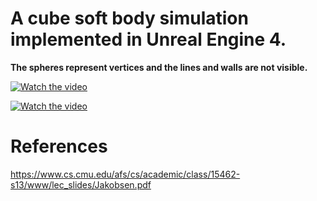 # A cube soft body simulation implemented in Unreal Engine 4.
**The spheres represent vertices and the lines and walls are not visible.**   
   
[![Watch the video](https://img.youtube.com/vi/El3fq1ZhbYs/maxresdefault.jpg)](https://youtu.be/El3fq1ZhbYs)   

[![Watch the video](https://img.youtube.com/vi/fQ7LqRVFDzs/maxresdefault.jpg)](https://youtu.be/fQ7LqRVFDzs)
   
# References
https://www.cs.cmu.edu/afs/cs/academic/class/15462-s13/www/lec_slides/Jakobsen.pdf






